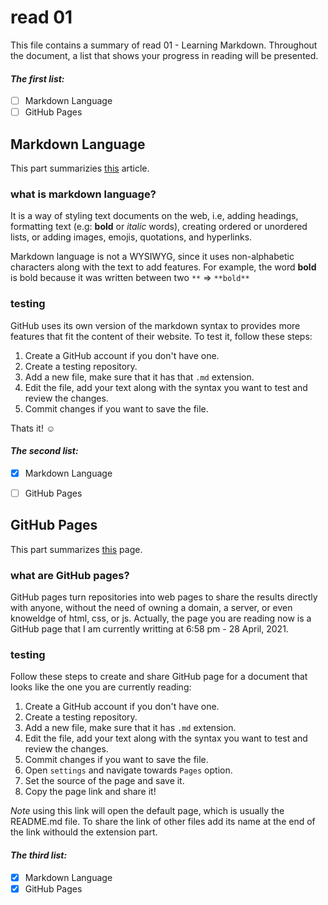 # read 01
This file contains a summary of read 01 - Learning Markdown. Throughout the document, a list that shows your progress in reading will be presented. 

#### *The first list:* 
- [ ] Markdown Language 
- [ ] GitHub Pages 

## Markdown Language 
This part summarizies [this](https://guides.github.com/features/mastering-markdown/) article. 


### what is markdown language? 
It is a way of styling text documents on the web, i.e, adding headings, formatting text (e.g: **bold** or *italic* words), creating ordered or unordered lists, or adding images, emojis, quotations, and hyperlinks. 

Markdown language is not a WYSIWYG, since it uses non-alphabetic characters along with the text to add features. For example, the word **bold** is bold because it was written between two `**` => `**bold**`

### testing 
GitHub uses its own version of the markdown syntax to provides more features that fit the content of their website. To test it, follow these steps: 
1. Create a GitHub account if you don't have one. 
2. Create a testing repository. 
3. Add a new file, make sure that it has that `.md` extension. 
4. Edit the file, add your text along with the syntax you want to test and review the changes. 
5. Commit changes if you want to save the file. 

Thats it! :relaxed:	

#### *The second list:*
- [x] Markdown Language 
- [ ] GitHub Pages 


## GitHub Pages 
This part summarizes [this](https://pages.github.com/) page. 

### what are GitHub pages? 
GitHub pages turn repositories into web pages to share the results directly with anyone, without the need of owning a domain, a server, or even knoweldge of html, css, or js. Actually, the page you are reading now is a GitHub page that I am currently writting at 6:58 pm - 28 April, 2021. 

### testing 
Follow these steps to create and share GitHub page for a document that looks like the one you are currently reading:  
1. Create a GitHub account if you don't have one. 
2. Create a testing repository. 
3. Add a new file, make sure that it has `.md` extension. 
4. Edit the file, add your text along with the syntax you want to test and review the changes. 
5. Commit changes if you want to save the file. 
6. Open `settings` and navigate towards `Pages` option. 
7. Set the source of the page and save it. 
8. Copy the page link and share it! 

_*Note*_ using this link will open the default page, which is usually the README.md file. To share the link of other files add its name at the end of the link withould the extension part.


#### *The third list:* 
- [x] Markdown Language 
- [x] GitHub Pages 
